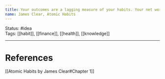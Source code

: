 ```yaml
---
title: Your outcomes are a lagging measure of your habits. Your net worth is a lagging measure of your financial habits. Your weight is a lagging measure of your eating habits. Your knowledge is a lagging measure of your learning habits. Your clutter is a lagging measure of your cleaning habits. You get what you repeat.
name: James Clear, Atomic Habits
---
```


Status: #idea  
Tags: [[habit]], [[finance]], [[health]], [[knowledge]]

---
# References
[[Atomic Habits by James Clear#Chapter 1]]